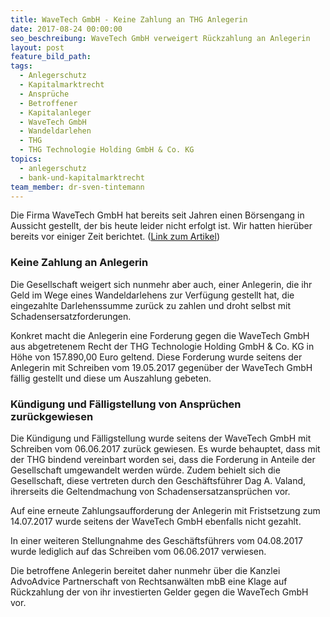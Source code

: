 ```yaml
---
title: WaveTech GmbH - Keine Zahlung an THG Anlegerin
date: 2017-08-24 00:00:00
seo_beschreibung: WaveTech GmbH verweigert Rückzahlung an Anlegerin
layout: post
feature_bild_path:
tags:
  - Anlegerschutz
  - Kapitalmarktrecht
  - Ansprüche
  - Betroffener
  - Kapitalanleger
  - WaveTech GmbH
  - Wandeldarlehen
  - THG
  - THG Technologie Holding GmbH & Co. KG
topics:
  - anlegerschutz
  - bank-und-kapitalmarktrecht
team_member: dr-sven-tintemann
---
```



Die Firma WaveTech GmbH hat bereits seit Jahren einen B&ouml;rsengang in Aussicht gestellt, der bis heute leider nicht erfolgt ist. Wir hatten hier&uuml;ber bereits vor einiger Zeit berichtet. ([Link zum Artikel](/blog/wavetech-gmbh-b%C3%B6rsengang-mehrfach-verschoben/))

### Keine Zahlung an Anlegerin

Die Gesellschaft weigert sich nunmehr aber auch, einer Anlegerin, die ihr Geld im Wege eines Wandeldarlehens zur Verf&uuml;gung gestellt hat, die eingezahlte Darlehenssumme zur&uuml;ck zu zahlen und droht selbst mit Schadensersatzforderungen.

Konkret macht die Anlegerin eine Forderung gegen die WaveTech GmbH aus abgetretenem Recht der THG Technologie Holding GmbH & Co. KG in H&ouml;he von 157.890,00 Euro geltend. Diese Forderung wurde seitens der Anlegerin mit Schreiben vom 19.05.2017 gegen&uuml;ber der WaveTech GmbH f&auml;llig gestellt und diese um Auszahlung gebeten.

### K&uuml;ndigung und F&auml;lligstellung von Anspr&uuml;chen zur&uuml;ckgewiesen

Die K&uuml;ndigung und F&auml;lligstellung wurde seitens der WaveTech GmbH mit Schreiben vom 06.06.2017 zur&uuml;ck gewiesen. Es wurde behauptet, dass mit der THG bindend vereinbart worden sei, dass die Forderung in Anteile der Gesellschaft umgewandelt werden w&uuml;rde. Zudem behielt sich die Gesellschaft, diese vertreten durch den Gesch&auml;ftsf&uuml;hrer Dag A. Valand, ihrerseits die Geltendmachung von Schadensersatzanspr&uuml;chen vor.

Auf eine erneute Zahlungsaufforderung der Anlegerin mit Fristsetzung zum 14.07.2017 wurde seitens der WaveTech GmbH ebenfalls nicht gezahlt.&nbsp;

In einer weiteren Stellungnahme des Gesch&auml;ftsf&uuml;hrers vom 04.08.2017 wurde lediglich auf das Schreiben vom 06.06.2017 verwiesen.

Die betroffene Anlegerin bereitet daher nunmehr &uuml;ber die Kanzlei AdvoAdvice Partnerschaft von Rechtsanw&auml;lten mbB eine Klage auf R&uuml;ckzahlung der von ihr investierten Gelder gegen die WaveTech GmbH vor.

&nbsp;